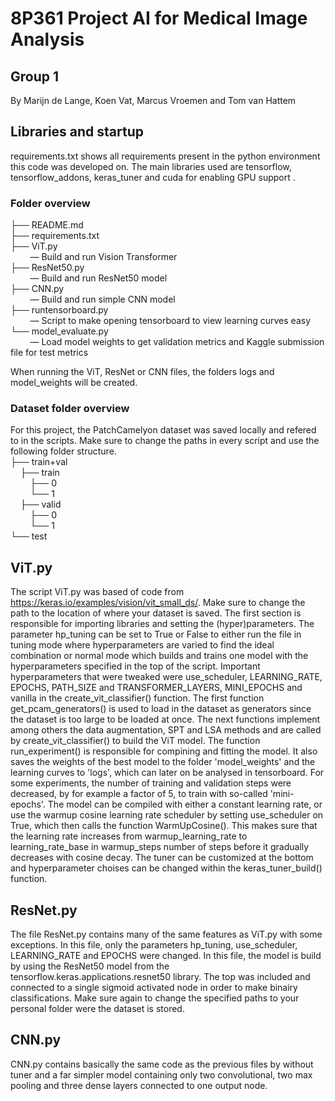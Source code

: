 # 8P361 Project AI for Medical Image Analysis
## Group 1
By Marijn de Lange, Koen Vat, Marcus Vroemen and Tom van Hattem

## Libraries and startup
requirements.txt shows all requirements present in the python environment this code was developed on. The main libraries used are tensorflow, tensorflow_addons, keras_tuner and cuda for enabling GPU support .<br />


### Folder overview
├── README.md <br />
├── requirements.txt  <br />
├── ViT.py <br />
&nbsp;&nbsp;&nbsp;&nbsp;&nbsp;&nbsp;&nbsp; — Build and run Vision Transformer<br />
├── ResNet50.py <br />
&nbsp;&nbsp;&nbsp;&nbsp;&nbsp;&nbsp;&nbsp; — Build and run ResNet50 model<br />
├── CNN.py <br />
&nbsp;&nbsp;&nbsp;&nbsp;&nbsp;&nbsp;&nbsp; — Build and run simple CNN model<br />
├── runtensorboard.py <br />
&nbsp;&nbsp;&nbsp;&nbsp;&nbsp;&nbsp;&nbsp; — Script to make opening tensorboard to view learning curves easy<br />
└── model_evaluate.py <br />
&nbsp;&nbsp;&nbsp;&nbsp;&nbsp;&nbsp;&nbsp; — Load model weights to get validation metrics and Kaggle submission file for test metrics

When running the ViT, ResNet or CNN files, the folders logs and model_weights will be created.<br />

### Dataset folder overview
For this project, the PatchCamelyon dataset was saved locally and refered to in the scripts. Make sure to change the paths in every script and use the following folder structure.<br />
├── train+val <br />
&nbsp;&nbsp;&nbsp;&nbsp;├── train <br />
&nbsp;&nbsp;&nbsp;&nbsp;&nbsp;&nbsp;&nbsp;&nbsp;├── 0 <br />
&nbsp;&nbsp;&nbsp;&nbsp;&nbsp;&nbsp;&nbsp;&nbsp;└── 1 <br />
&nbsp;&nbsp;&nbsp;&nbsp;├── valid <br />
&nbsp;&nbsp;&nbsp;&nbsp;&nbsp;&nbsp;&nbsp;&nbsp;├── 0 <br />
&nbsp;&nbsp;&nbsp;&nbsp;&nbsp;&nbsp;&nbsp;&nbsp;└── 1 <br />
└── test <br />


## ViT.py
The script ViT.py was based of code from https://keras.io/examples/vision/vit_small_ds/. Make sure to change the path to the location of where your dataset is saved. The first section is responsible for importing libraries and setting the (hyper)parameters. The parameter hp_tuning can be set to True or False to either run the file in tuning mode where hyperparameters are varied to find the ideal combination or normal mode which builds and trains one model with the hyperparameters specified in the top of the script. Important hyperparameters that were tweaked were use_scheduler, LEARNING_RATE, EPOCHS, PATH_SIZE and TRANSFORMER_LAYERS, MINI_EPOCHS and vanilla in the create_vit_classifier() function. The first function get_pcam_generators() is used to load in the dataset as generators since the dataset is too large to be loaded at once. The next functions implement among others the data augmentation, SPT and LSA methods and are called by create_vit_classifier() to build the ViT model. The function run_experiment() is responsible for compining and fitting the model. It also saves the weights of the best model to the folder 'model_weights' and the learning curves to 'logs', which can later on be analysed in tensorboard. For some experiments, the number of training and validation steps were decreased, by for example a factor of 5, to train with so-called 'mini-epochs'. The model can be compiled with either a constant learning rate, or use the warmup cosine learning rate scheduler by setting use_scheduler on True, which then calls the function WarmUpCosine(). This makes sure that the learning rate increases from warmup_learning_rate to learning_rate_base in warmup_steps number of steps before it gradually decreases with cosine decay. The tuner can be customized at the bottom and hyperparameter choises can be changed within the keras_tuner_build() function.

## ResNet.py
The file ResNet.py contains many of the same features as ViT.py with some exceptions. In this file, only the parameters hp_tuning, use_scheduler, LEARNING_RATE and EPOCHS were changed. In this file, the model is build by using the ResNet50 model from the tensorflow.keras.applications.resnet50 library. The top was included and connected to a single sigmoid activated node in order to make binairy classifications. Make sure again to change the specified paths to your personal folder were the dataset is stored.

## CNN.py
CNN.py contains basically the same code as the previous files by without tuner and a far simpler model containing only two convolutional, two max pooling and three dense layers connected to one output node.




